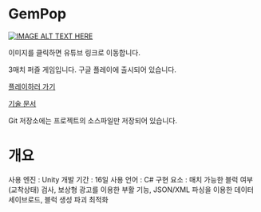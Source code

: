 GemPop
=============
[![IMAGE ALT TEXT HERE](https://img.youtube.com/vi/veOok5ZP0dA/0.jpg)](https://www.youtube.com/watch?v=veOok5ZP0dA)

이미지를 클릭하면 유튜브 링크로 이동합니다.



3매치 퍼즐 게임입니다. 구글 플레이에 출시되어 있습니다. 

[플레이하러 가기](https://play.google.com/store/apps/details?id=com.GeonsuKim.GemPop)

[기술 문서](https://drive.google.com/file/d/1IHLjvOYJcWbF41KV2jMPQxqiMsyEoR2p/view?usp=sharing)

Git 저장소에는 프로젝트의 소스파일만 저장되어 있습니다.

개요
=============
사용 엔진 : Unity
개발 기간 : 16일
사용 언어 : C#
구현 요소 : 매치 가능한 블럭 여부(교착상태) 검사, 보상형 광고를 이용한 부활 기능, JSON/XML 파싱을 이용한 데이터 세이브로드, 블럭 생성 파괴 최적화
